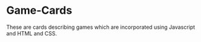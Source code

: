 # Game-Cards
These are cards describing games which are incorporated using Javascript and HTML and CSS.
